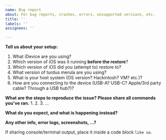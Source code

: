 ```yaml
---
name: Bug report
about: For bug reports, crashes, errors, unsupported versions, etc.
title: ''
labels: ''
assignees: ''

---
```


**Tell us about your setup:**
1. What iDevice are you using?
2. Which version of iOS was it running **before the restore**?
3. Which version of iOS did you (attempt to) restore to?
4. What version of turdus merula are you using?
5. What is your host system (OS version? Hackintosh? VM? etc.)?
6. How are you connecting to the device (USB-A? USB-C? Apple/3rd party cable? Through a USB hub?)?

**What are the steps to reproduce the issue? Please share all commands you've ran.**
1. 
2. 
3.
...

**What do you expect, and what is happening instead?**

**Any other info, error logs, screenshots, ...?**

If sharing console/terminal output, place it inside a code block
```like so```.